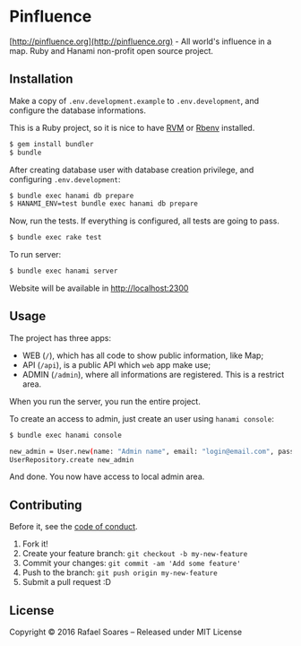 # Pinfluence

[http://pinfluence.org](http://pinfluence.org) - All world's influence in a map. Ruby and Hanami non-profit open source project.

## Installation

Make a copy of `.env.development.example` to `.env.development`, and configure the
database informations.

This is a Ruby project, so it is nice to have [RVM](https://rvm.io/) or [Rbenv](https://github.com/rbenv/rbenv) installed.

```bash
$ gem install bundler
$ bundle
```

After creating database user with database creation privilege, and
configuring `.env.development`:

```bash
$ bundle exec hanami db prepare
$ HANAMI_ENV=test bundle exec hanami db prepare
```

Now, run the tests. If everything is configured, all tests are going to pass.

```bash
$ bundle exec rake test
```

To run server:

```bash
$ bundle exec hanami server
```

Website will be available in [http://localhost:2300](http://localhost:2300)

## Usage

The project has three apps:

- WEB (`/`), which has all code to show public information, like Map;
- API (`/api`), is a public API which `web` app make use;
- ADMIN (`/admin`), where all informations are registered. This is a restrict area.

When you run the server, you run the entire project.

To create an access to admin, just create an user using `hanami console`:

```bash
$ bundle exec hanami console

new_admin = User.new(name: "Admin name", email: "login@email.com", password: "admin_password")
UserRepository.create new_admin
```

And done. You now have access to local admin area.

## Contributing

Before it, see the [code of conduct](https://github.com/prosi-org/pinfluence/blob/master/code-of-conduct.md).

1. Fork it!
2. Create your feature branch: `git checkout -b my-new-feature`
3. Commit your changes: `git commit -am 'Add some feature'`
4. Push to the branch: `git push origin my-new-feature`
5. Submit a pull request :D

## License

Copyright © 2016 Rafael Soares – Released under MIT License
